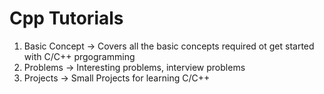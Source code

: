 # Cpp Tutorials

1. Basic Concept -> Covers all the basic concepts required ot  get started with C/C++ prgogramming
2. Problems -> Interesting problems, interview problems
3. Projects -> Small Projects for learning C/C++